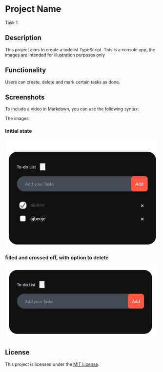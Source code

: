 # Project Name
Task 1
## Description

This project aims to create a todolist TypeScript. This is a console app, the images are intended for illustration purposes only

## Functionality

Users can create, delete and mark certain tasks as done.

## Screenshots

To include a video in Markdown, you can use the following syntax:


The images 
### Initial state

![Alt Text](/task1/images/image1.png)


### filled and crossed off, with option to delete
![Alt Text](/task1/images/image.png)







## License

This project is licensed under the [MIT License](https://opensource.org/licenses/MIT).
